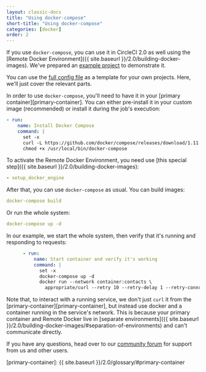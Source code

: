 ```yaml
---
layout: classic-docs
title: "Using docker-compose"
short-title: "Using docker-compose"
categories: [docker]
order: 2
---
```


If you use `docker-compose`, you can use it in CircleCI 2.0 as well using the [Remote Docker Environment]({{ site.baseurl }}/2.0/building-docker-images). We've prepared an [example project](https://github.com/circleci/cci-demo-docker/tree/docker-compose) to demonstrate it.

You can use the [full config file](https://github.com/circleci/cci-demo-docker/blob/docker-compose/.circleci/config.yml) as a template for your own projects. Here, we'll just cover the relevant parts.

In order to use `docker-compose`, you'll need to have it in your [primary container][primary-container]. You can either pre-install it in your custom image (recommended) or install it during the job's execution:

``` YAML
- run:
    name: Install Docker Compose
    command: |
      set -x
      curl -L https://github.com/docker/compose/releases/download/1.11.2/docker-compose-`uname -s`-`uname -m` > /usr/local/bin/docker-compose
      chmod +x /usr/local/bin/docker-compose
```

To activate the Remote Docker Environment, you need use [this special step]({{ site.baseurl }}/2.0/building-docker-images):

``` YAML
- setup_docker_engine
```

After that, you can use `docker-compose` as usual. You can build images:

``` YAML
docker-compose build
```

Or run the whole system:

``` YAML
docker-compose up -d
```

In our example, we start the whole system, then verify that it's running and responding to requests:

``` YAML
      - run:
          name: Start container and verify it's working
          command: |
            set -x
            docker-compose up -d
            docker run --network container:contacts \
              appropriate/curl --retry 10 --retry-delay 1 --retry-connrefused http://localhost:8080/contacts/test
```

Note that, to interact with a running service, we don't just `curl` it from the [primary-container][primary-container], but instead use docker and a container running in the service's network. This is because your primary container and Remote Docker live in [separate environments]({{ site.baseurl }}/2.0/building-docker-images/#separation-of-environments) and can't communicate directly.

If you have any questions, head over to our [community forum](https://discuss.circleci.com/) for support from us and other users.

[primary-container]: {{ site.baseurl }}/2.0/glossary/#primary-container